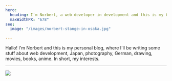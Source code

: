 ```yaml
---
hero:
  heading: I'm Norbert, a web developer in development and this is my blog.
  maxWidthPX: "678"
seo:
  image: "/images/norbert-stange-in-osaka.jpg"

---
```

Hallo! I'm Norbert and this is my personal blog, where I'll be writing some stuff about web development, Japan, photography, German, drawing, movies, books, anime. In short, my interests.

***

![](/images/norbert-stange-in-osaka.jpg)